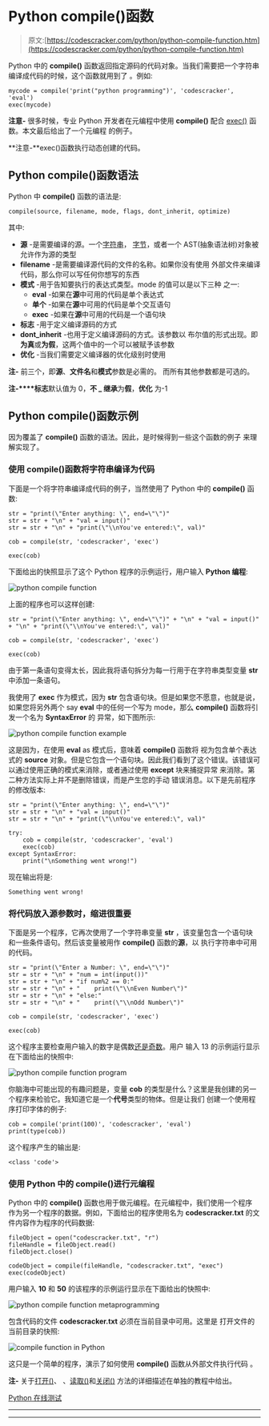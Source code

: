 # Python compile()函数

> 原文:[https://codescracker.com/python/python-compile-function.htm](https://codescracker.com/python/python-compile-function.htm)

Python 中的 **compile()** 函数返回指定源码的代码对象。当我们需要把一个字符串编译成代码的时候，这个函数就用到了 。例如:

```
mycode = compile('print("python programming")', 'codescracker', 'eval')
exec(mycode)
```

**注意-** 很多时候，专业 Python 开发者在元编程中使用 **compile()** 配合 [exec()](/python/python-exec-function.htm) 函数。本文最后给出了一个元编程 的例子。

**注意-**exec()函数执行动态创建的代码。

## Python compile()函数语法

Python 中 **compile()** 函数的语法是:

```
compile(source, filename, mode, flags, dont_inherit, optimize)
```

其中:

*   **源** -是需要编译的源。一个[字符串](/python/python-strings.htm)， [字节](/python/python-bytes.htm)，或者一个 AST(抽象语法树)对象被允许作为源的类型
*   **filename** -是需要编译源代码的文件的名称。如果你没有使用 外部文件来编译代码，那么你可以写任何你想写的东西
*   **模式** -用于告知要执行的表达式类型。mode 的值可以是以下三种 之一:
    *   **eval** -如果在**源**中可用的代码是单个表达式
    *   **单个** -如果在**源**中可用的代码是单个交互语句
    *   **exec** -如果在**源**中可用的代码是一个语句块
*   **标志** -用于定义编译源码的方式
*   **dont_inherit** -也用于定义编译源码的方式。该参数以 布尔值的形式出现。即**为真**或**为假**，这两个值中的一个可以被赋予该参数
*   **优化** -当我们需要定义编译器的优化级别时使用

**注-** 前三个，即**源**、**文件名**和**模式**参数是必需的。 而所有其他参数都是可选的。

**注-****标志**默认值为 0，**不 _ 继承**为**假**，**优化** 为-1

## Python compile()函数示例

因为覆盖了 **compile()** 函数的语法。因此，是时候得到一些这个函数的例子 来理解实现了。

### 使用 compile()函数将字符串编译为代码

下面是一个将字符串编译成代码的例子，当然使用了 Python 中的 **compile()** 函数:

```
str = "print(\"Enter anything: \", end=\"\")"
str = str + "\n" + "val = input()"
str = str + "\n" + "print(\"\\nYou've entered:\", val)"

cob = compile(str, 'codescracker', 'exec')

exec(cob)
```

下面给出的快照显示了这个 Python 程序的示例运行，用户输入 **Python 编程**:

![python compile function](../Images/0bd036723240dbf69be0d1298b7ba67c.png)

上面的程序也可以这样创建:

```
str = "print(\"Enter anything: \", end=\"\")" + "\n" + "val = input()" + "\n" + "print(\"\\nYou've entered:\", val)"

cob = compile(str, 'codescracker', 'exec')

exec(cob)
```

由于第一条语句变得太长，因此我将语句拆分为每一行用于在字符串类型变量 **str** 中添加一条语句。

我使用了 **exec** 作为模式，因为 **str** 包含语句块。但是如果您不愿意，也就是说， 如果您将另外两个 say **eval** 中的任何一个写为 mode，那么 **compile()** 函数将引发一个名为 **SyntaxError** 的 异常，如下图所示:

![python compile function example](../Images/ae6aed359e62388031bd957362e468b7.png)

这是因为，在使用 **eval** as 模式后，意味着 **compile()** 函数将 视为包含单个表达式的 **source** 对象。但是它包含一个语句块。因此我们看到了这个错误。该错误可以通过使用正确的模式来消除，或者通过使用 **except** 块来捕捉异常 来消除。第二种方法实际上并不是删除错误，而是产生您的手动 错误消息。以下是先前程序的修改版本:

```
str = "print(\"Enter anything: \", end=\"\")"
str = str + "\n" + "val = input()"
str = str + "\n" + "print(\"\\nYou've entered:\", val)"

try:
    cob = compile(str, 'codescracker', 'eval')
    exec(cob)
except SyntaxError:
    print("\nSomething went wrong!")
```

现在输出将是:

```
Something went wrong!
```

### 将代码放入源参数时，缩进很重要

下面是另一个程序，它再次使用了一个字符串变量 **str** ，该变量包含一个语句块 和一些条件语句。然后该变量被用作 **compile()** 函数的**源**，以 执行字符串中可用的代码。

```
str = "print(\"Enter a Number: \", end=\"\")"
str = str + "\n" + "num = int(input())"
str = str + "\n" + "if num%2 == 0:"
str = str + "\n" + "    print(\"\\nEven Number\")"
str = str + "\n" + "else:"
str = str + "\n" + "    print(\"\\nOdd Number\")"

cob = compile(str, 'codescracker', 'exec')

exec(cob)
```

这个程序主要检查用户输入的数字是偶数[还是奇数](/python/program/python-program-check-even-odd.htm)。用户 输入 13 的示例运行显示在下面给出的快照中:

![python compile function program](../Images/6b5ba231991d2b12e81a12f832af292f.png)

你脑海中可能出现的有趣问题是，变量 **cob** 的类型是什么？这里是我创建的另一个程序来检验它。我知道它是一个**代号**类型的物体。但是让我们 创建一个使用程序打印字体的例子:

```
cob = compile('print(100)', 'codescracker', 'eval')
print(type(cob))
```

这个程序产生的输出是:

```
<class 'code'>
```

### 使用 Python 中的 compile()进行元编程

Python 中的 **compile()** 函数也用于做元编程。在元编程中，我们使用一个程序 作为另一个程序的数据。例如，下面给出的程序使用名为 **codescracker.txt** 的文件内容作为程序的代码数据:

```
fileObject = open("codescracker.txt", "r")
fileHandle = fileObject.read()
fileObject.close()

codeObject = compile(fileHandle, "codescracker.txt", "exec")
exec(codeObject)
```

用户输入 **10** 和 **50** 的该程序的示例运行显示在下面给出的快照中:

![python compile function metaprogramming](../Images/dd859bc27328bbfa718152d2864152e9.png)

包含代码的文件 **codescracker.txt** 必须在当前目录中可用。这里是 打开文件的当前目录的快照:

![compile function in Python](../Images/56cbbf9fb38ab26bd8c453e2194390b0.png)

这只是一个简单的程序，演示了如何使用 **compile()** 函数从外部文件执行代码 。

**注-** 关于[打开()](/python/python-open-function.htm)、 、[读取()](/python/python-read-function.htm)和[关闭()](/python/python-close-function.htm) 方法的详细描述在单独的教程中给出。

[Python 在线测试](/exam/showtest.php?subid=10)

* * *

* * *